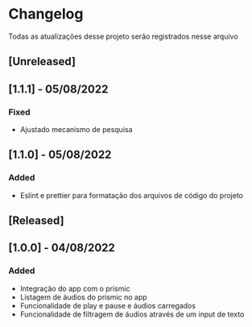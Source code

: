 # Changelog
Todas as atualizações desse projeto serão registrados nesse arquivo

## [Unreleased]

## [1.1.1] - 05/08/2022
### Fixed
- Ajustado mecanismo de pesquisa

## [1.1.0] - 05/08/2022
### Added
- Eslint e prettier para formatação dos arquivos de código do projeto

## [Released]

## [1.0.0] - 04/08/2022
### Added
- Integração do app com o prismic
- Listagem de áudios do prismic no app
- Funcionalidade de play e pause e áudios carregados
- Funcionalidade de filtragem de áudios através de um input de texto